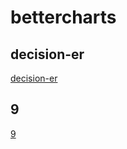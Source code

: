 # bettercharts

## decision-er
[decision-er](https://changedi.github.io/bettercharts/decision-er.html)


## 9
[9](./999.png)
